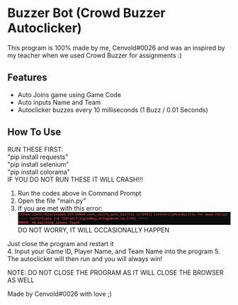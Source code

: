 
# Buzzer Bot (Crowd Buzzer Autoclicker)
This program is 100% made by me, Cenvold#0026 and was an inspired by my teacher when we used Crowd Buzzer for assignments :)

## Features
- Auto Joins game using Game Code
- Auto inputs Name and Team
- Autoclicker buzzes every 10 milliseconds (1 Buzz / 0.01 Seconds)

## How To Use
RUN THESE FIRST:  
"pip install requests"  
"pip install selenium"  
"pip install colorama"  
IF YOU DO NOT RUN THESE IT WILL CRASH!!!

1. Run the codes above in Command Prompt
2. Open the file "main.py"
3. If you are met with this error:  
![App Screenshot](https://github.com/CenvoldYT/buzzer-bot/blob/main/screenshots/Screenshot%202023-05-16%20211508.png?raw=true)
DO NOT WORRY, IT WILL OCCASIONALLY HAPPEN  
  
Just close the program and restart it  
4. Input your Game ID, Player Name, and Team Name into the program
5. The autoclicker will then run and you will always win!  

NOTE: DO NOT CLOSE THE PROGRAM AS IT WILL CLOSE THE BROWSER AS WELL  

Made by Cenvold#0026 with love ;)
